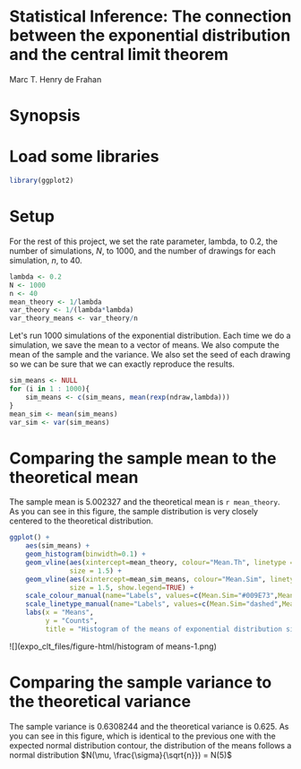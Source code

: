 # Statistical Inference: The connection between the exponential distribution and the central limit theorem
Marc T. Henry de Frahan  
# Synopsis

# Load some libraries

```r
library(ggplot2)
```


# Setup

For the rest of this project, we set the rate parameter, lambda, to
0.2, the number of simulations, $N$, to 1000, and the number of drawings for each simulation, $n$, to 40.


```r
lambda <- 0.2
N <- 1000
n <- 40
mean_theory <- 1/lambda
var_theory <- 1/(lambda*lambda)
var_theory_means <- var_theory/n
```

Let's run 1000 simulations of the exponential distribution. Each
time we do a simulation, we save the mean to a vector of means. We
also compute the mean of the sample and the variance. We also set the seed of each drawing so we can be sure that we can exactly reproduce the results.


```r
sim_means <- NULL
for (i in 1 : 1000){
    sim_means <- c(sim_means, mean(rexp(ndraw,lambda)))
}
mean_sim <- mean(sim_means)
var_sim <- var(sim_means)
```

# Comparing the sample mean to the theoretical mean

The sample mean is 5.002327 and the theoretical mean is `r
mean_theory`. As you can see in this figure, the sample distribution
is very closely centered to the theoretical distribution.


```r
ggplot() +
    aes(sim_means) +
    geom_histogram(binwidth=0.1) +
    geom_vline(aes(xintercept=mean_theory, colour="Mean.Th", linetype = "Mean.Th"),
               size = 1.5) +
    geom_vline(aes(xintercept=mean_sim_means, colour="Mean.Sim", linetype = "Mean.Sim"),
               size = 1.5, show.legend=TRUE) +
    scale_colour_manual(name="Labels", values=c(Mean.Sim="#009E73",Mean.Th="black")) +
    scale_linetype_manual(name="Labels", values=c(Mean.Sim="dashed",Mean.Th="solid"), guide=FALSE)+
    labs(x = "Means",
         y = "Counts",
         title = "Histogram of the means of exponential distribution simulations")
```

![](expo_clt_files/figure-html/histogram of means-1.png)


# Comparing the sample variance to the theoretical variance

The sample variance is 0.6308244 and the theoretical variance
is 0.625. As you can see in this figure, which is
identical to the previous one with the expected normal distribution
contour, the distribution of the means follows a normal distribution
$N(\mu, \frac{\sigma}{\sqrt{n}}) = N(5)$

